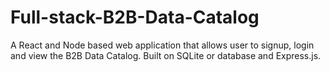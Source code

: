 # Full-stack-B2B-Data-Catalog
A React and Node based web application that allows user to signup, login and view the B2B Data Catalog. Built on SQLite or database and Express.js.
